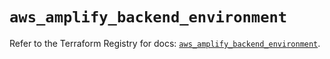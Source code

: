 # `aws_amplify_backend_environment`

Refer to the Terraform Registry for docs: [`aws_amplify_backend_environment`](https://registry.terraform.io/providers/hashicorp/aws/6.13.0/docs/resources/amplify_backend_environment).
